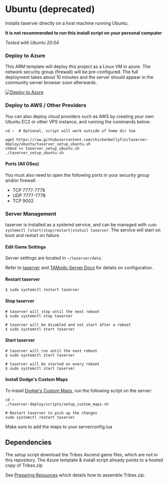 # Ubuntu (deprecated)
Installs taserver directly on a host machine running Ubuntu. 

**It is not recommended to run this install script on your personal computer**

_Tested with Ubuntu 20.04_


### Deploy to Azure

This ARM template will deploy this project as a Linux VM in azure. The network security group (firewall) will be pre-configured. 
The full deployment takes about 10 minutes and the server should appear in the community server browser soon afterwards.

[![Deploy to Azure](https://aka.ms/deploytoazurebutton)](https://portal.azure.com/#create/Microsoft.Template/uri/https%3A%2F%2Fraw.githubusercontent.com%2Fchickenbellyfin%2Ftaserver-deploy%2Fmaster%2Fazure%2Fazuredeploy_ubuntu.json)


### Deploy to AWS / Other Providers

You can also deploy cloud providers such as AWS by creating your own Ubuntu EC2 or other VPS instance, and running the commands below:

```
cd ~  # Optional, script will work outside of home dir too

wget https://raw.githubusercontent.com/chickenbellyfin/taserver-deploy/ubuntu/taserver_setup_ubuntu.sh
chmod +x taserver_setup_ubuntu.sh
./taserver_setup_ubuntu.sh

```

#### Ports (All OSes)
You must also need to open the following ports in your security group and/or firewall:
- TCP 7777-7778
- UDP 7777-7778
- TCP 9002


### Server Management

taserver is installed as a systemd service, and can be managed with `sudo systemctl [start|stop|restart|status] taserver`. The service will start on boot and restart on failure.

#### Edit Game Settings
Server settings are located in `~/taserver/data`.

Refer to [taserver](https://github.com/Griffon26/taserver) and [TAMods-Server Docs](https://www.tamods.org/docs/doc_srv_api_overview.html) for details on configuration.


#### Restart taserver
```
$ sudo systemctl restart taserver
```

#### Stop taserver
```
# taserver will stop until the next reboot
$ sudo systemctl stop taserver

# taserver will be disabled and not start after a reboot
$ sudo systemctl start taserver
```

#### Start taserver
```
# taserver will run until the next reboot
$ sudo systemctl start taserver

# taserver will be started on every reboot
$ sudo systemctl start taserver
```


#### Install Dodge's Custom Maps
To install [Dodge's Custom Maps](https://www.dodgesdomain.com/docs/custommaps/trctf-blues), run the following script on the server:
```
cd ~
./taserver-deploy/scripts/setup_custom_maps.sh

# Restart taserver to pick up the changes
sudo systemctl restart taserver
```
Make sure to add the maps to your serverconfig.lua


## Dependencies
The setup script download the Tribes Ascend game files, which are not in this repository. The Azure template & install script already points to a hosted copy of Tribes.zip

See [Preparing Resources](preparing_resources.md) which details how to assemble Tribes.zip.
